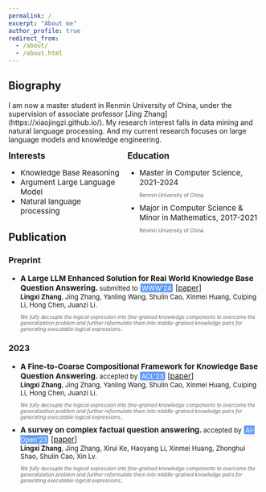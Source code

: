 ```yaml
---
permalink: /
excerpt: "About me"
author_profile: true
redirect_from: 
  - /about/
  - /about.html
---
```

<h2>Biography</h2>
<p>I am now a master student in Renmin University of China, under the supervision of associate professor [Jing Zhang](https://xiaojingzi.github.io/). My research interest falls in data mining and natural language processing. And my current research focuses on large language models and knowledge engineering.</p>

<div class="row" style="height:130px">
	<div style="width:45%;float:left;">
		<div style="font-size:17px;font-weight:bold;">Interests</div>
		<ul class="ul-interests mb-0">
			<li style="font-size:15px;">Knowledge Base Reasoning</li>
			<li style="font-size:15px;">Argument Large Language Model</li>
			<li style="font-size:15px;">Natural language processing</li>
		</ul>
	</div><div style="width:53%;float:right;">
		<div style="font-size:17px;font-weight:bold;">Education</div>
		<ul class="ul-edu fa-ul mb-0">
			<li>
				<i class="fa-li fas fa-graduation-cap"></i>
				<div class="description" >
					<p style="font-size:15px;margin:0rem;">Master in Computer Science, 2021-2024</p>
					<p style="font-size:10px;color:rgba(0,0,0,.6)">Renmin University of China</p>
				</div>
			</li>
			<li>
				<i class="fa-li fas fa-graduation-cap"></i>
				<div class="description" >
					<p style="font-size:15px;margin:0rem;">Major in Computer Science &amp; Minor in Mathematics, 2017-2021</p>
					<p style="font-size:10px;color:rgba(0,0,0,.6)">Renmin University of China</p>
				</div>
			</li>
		</ul>
	</div>
</div>

<style>
.conference{
    color: #fff;
    background-color:rgba(48, 125, 246, 0.75);
    border-radius: 0.12rem;
    box-shadow: 0 2px 5px 0 rgba(0,0,0,0.06), 0 2px 10px 0 rgba(0,0,0,0.06);
    padding: 0.05em 0.2em;
    margin-right: 5px;
    margin-left: 5px;
    font-size:13px;
}
</style>
<div>
<h2>Publication</h2>
<h3>Preprint</h3>
<ul>
    <li>
        <p style="font-size:15px;margin:0rem;"><strong>A Large LLM Enhanced Solution for Real World Knowledge Base Question Answering. </strong><span style="font-size:13px">submitted to</span><span class="conference">WWW'24</span>[<a href="https://arxiv.org/pdf/2305.08845" target="_blank">paper</a>]</p>
        <p style="font-size:13px;margin:0rem;"><strong>Lingxi Zhang</strong>, Jing Zhang, Yanling Wang, Shulin Cao, Xinmei Huang, Cuiping Li, Hong Chen, Juanzi Li.</p>
        <p style="font-size:10px;color:rgba(0,0,0,.6)">
          <i>We fully decouple the logical expression into fine-grained knowledge components to overcome the generalization problem and further reformulate them into middle-grained knowledge pairs for generating executable logical expressions.</i>.
          <br>
      	</p>
    </li>
</ul>
<h3>2023</h3>
<ul>
    <li>
        <p style="font-size:15px;margin:0rem;"><strong>A Fine-to-Coarse Compositional Framework for Knowledge Base Question Answering. </strong><span style="font-size:13px">accepted by</span><span class="conference">ACL'23</span>[<a href="https://arxiv.org/pdf/2305.08845" target="_blank">paper</a>]</p>
        <p style="font-size:13px;margin:0rem;"><strong>Lingxi Zhang</strong>, Jing Zhang, Yanling Wang, Shulin Cao, Xinmei Huang, Cuiping Li, Hong Chen, Juanzi Li.</p>
        <p style="font-size:10px;color:rgba(0,0,0,.6)">
          <i>We fully decouple the logical expression into fine-grained knowledge components to overcome the generalization problem and further reformulate them into middle-grained knowledge pairs for generating executable logical expressions.</i>.
          <br>
      	</p>
    </li>
    <li>
        <p style="font-size:15px;margin:0rem;"><strong>A survey on complex factual question answering. </strong><span style="font-size:13px">accepted by</span><span class="conference">AI-Open'23</span>[<a href="https://arxiv.org/pdf/2305.08845" target="_blank">paper</a>]</p>
        <p style="font-size:13px;margin:0rem;"><strong>Lingxi Zhang</strong>, Jing Zhang, Xirui Ke, Haoyang Li, Xinmei Huang, Zhonghui Shao, Shulin Cao, Xin Lv.</p>
        <p style="font-size:10px;color:rgba(0,0,0,.6)">
          <i>We fully decouple the logical expression into fine-grained knowledge components to overcome the generalization problem and further reformulate them into middle-grained knowledge pairs for generating executable logical expressions.</i>.
          <br>
      	</p>
    </li>

</ul>
</div>

